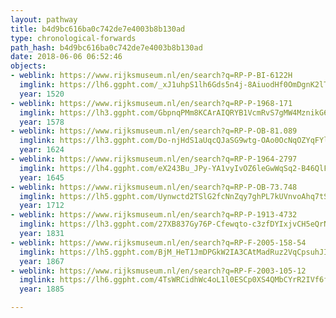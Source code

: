 ```yaml
---
layout: pathway
title: b4d9bc616ba0c742de7e4003b8b130ad
type: chronological-forwards
path_hash: b4d9bc616ba0c742de7e4003b8b130ad
date: 2018-06-06 06:52:46
objects:
- weblink: https://www.rijksmuseum.nl/en/search?q=RP-P-BI-6122H
  imglink: https://lh6.ggpht.com/_xJ1uhpS1lh6Gds5n4j-8AiuodHf0OmDgnK2lTLL1kBdigye3darHXLxnUZtDbGzNppcyNehaBRhCYvAvfxV-lysyo0=s200
  year: 1520
- weblink: https://www.rijksmuseum.nl/en/search?q=RP-P-1968-171
  imglink: https://lh3.ggpht.com/GbpnqPMm8KCArAIQRYB1VcmRvS7gMW4MznikG695StRhhC19iQnopXzsEq4GKxbmhyZ0rEpKz1acyxG5pp0cZOr7Yw=s200
  year: 1578
- weblink: https://www.rijksmuseum.nl/en/search?q=RP-P-OB-81.089
  imglink: https://lh3.ggpht.com/Do-njHdS1aUqcQJaSG9wtg-OAo0OcNqOZYqFYleActvHjuK3DySyoczuts5hm0-OMA1qVCZsuc1OsoQk7IQZ6nKKVQ=s200
  year: 1624
- weblink: https://www.rijksmuseum.nl/en/search?q=RP-P-1964-2797
  imglink: https://lh4.ggpht.com/eX243Bu_JPy-YA1vyIvOZ6leGwWqSq2-B46QlFhJBlpY5Et_tEXfymkXvy8AFkkGSmeazFoMSMZ0xQQkL0yftIhMXw=s200
  year: 1645
- weblink: https://www.rijksmuseum.nl/en/search?q=RP-P-OB-73.748
  imglink: https://lh5.ggpht.com/Uynwctd2TSlG2fcNnZqy7ghPL7kUVnvoAhq7tS2jy1gzFkohHQzT04p6ELUPFDxqhRCMYxHCDeu8HH4Xgo38Px_uJ25z=s200
  year: 1712
- weblink: https://www.rijksmuseum.nl/en/search?q=RP-P-1913-4732
  imglink: https://lh3.ggpht.com/27XB837Gy76P-Cfewqto-c3zfDYIxjvCH5eQrN0ba61-7CRQI0MWC7EvQDhcOyTOjUGxDkRp6re35q4rfyNEBNfGCQI=s200
  year: 1831
- weblink: https://www.rijksmuseum.nl/en/search?q=RP-F-2005-158-54
  imglink: https://lh5.ggpht.com/BjM_HeT1JmDPGkW2IA3CAtMadRuz2VqCpsuhJI-XMEIKNHgmQ8Pd5RyQjP5OJKED09tlbf2LSnfmTUwsRSZHvxeUkt8=s200
  year: 1867
- weblink: https://www.rijksmuseum.nl/en/search?q=RP-F-2003-105-12
  imglink: https://lh6.ggpht.com/4TsWRCidhWc4oL1l0ESCp0XS4QMbCYrR2IVf6fOj272rkRBNkspFXB-9rkPp7OgvYw9MabA1k61ytxIeYWhUQSmGdC8=s200
  year: 1885

---
```

